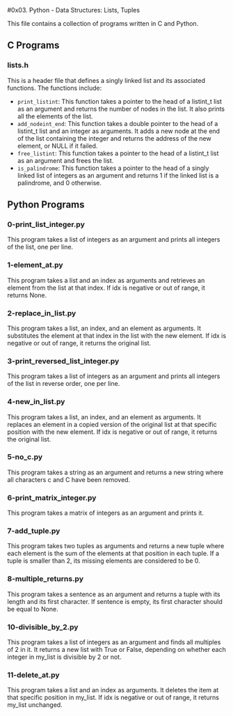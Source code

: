 #0x03. Python - Data Structures: Lists, Tuples

This file contains a collection of programs written in C and Python.

## C Programs

### lists.h
This is a header file that defines a singly linked list and its associated functions. The functions include:
- `print_listint`: This function takes a pointer to the head of a listint_t list as an argument and returns the number of nodes in the list. It also prints all the elements of the list.
- `add_nodeint_end`: This function takes a double pointer to the head of a listint_t list and an integer as arguments. It adds a new node at the end of the list containing the integer and returns the address of the new element, or NULL if it failed.
- `free_listint`: This function takes a pointer to the head of a listint_t list as an argument and frees the list.
- `is_palindrome`: This function takes a pointer to the head of a singly linked list of integers as an argument and returns 1 if the linked list is a palindrome, and 0 otherwise.

## Python Programs

### 0-print_list_integer.py
This program takes a list of integers as an argument and prints all integers of the list, one per line.

### 1-element_at.py
This program takes a list and an index as arguments and retrieves an element from the list at that index. If idx is negative or out of range, it returns None.

### 2-replace_in_list.py
This program takes a list, an index, and an element as arguments. It substitutes the element at that index in the list with the new element. If idx is negative or out of range, it returns the original list.

### 3-print_reversed_list_integer.py
This program takes a list of integers as an argument and prints all integers of the list in reverse order, one per line.

### 4-new_in_list.py
This program takes a list, an index, and an element as arguments. It replaces an element in a copied version of the original list at that specific position with the new element. If idx is negative or out of range, it returns the original list.

### 5-no_c.py
This program takes a string as an argument and returns a new string where all characters c and C have been removed.

### 6-print_matrix_integer.py
This program takes a matrix of integers as an argument and prints it.

### 7-add_tuple.py
This program takes two tuples as arguments and returns a new tuple where each element is the sum of the elements at that position in each tuple. If a tuple is smaller than 2, its missing elements are considered to be 0.

### 8-multiple_returns.py
This program takes a sentence as an argument and returns a tuple with its length and its first character. If sentence is empty, its first character should be equal to None.

### 10-divisible_by_2.py
This program takes a list of integers as an argument and finds all multiples of 2 in it. It returns a new list with True or False, depending on whether each integer in my_list is divisible by 2 or not.

### 11-delete_at.py
This program takes a list and an index as arguments. It deletes the item at that specific position in my_list. If idx is negative or out of range, it returns my_list unchanged.


